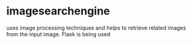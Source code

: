 # imagesearchengine
uses image processing techniques and helps to retrieve related images from the input image.
Flask is being used
